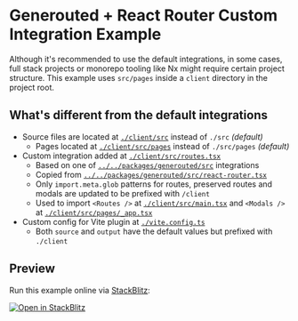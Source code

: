 # Generouted + React Router Custom Integration Example

Although it's recommended to use the default integrations, in some cases, full stack projects or monorepo tooling like Nx might require certain project structure. This example uses `src/pages` inside a `client` directory in the project root.

## What's different from the default integrations

- Source files are located at [`./client/src`](./client/src) instead of `./src` _(default)_
  - Pages located at [`./client/src/pages`](./client/src/pages) instead of `./src/pages` _(default)_
- Custom integration added at [`./client/src/routes.tsx`](./client/src/routes.tsx)
  - Based on one of [`../../packages/generouted/src`](../../packages/generouted/src) integrations
  - Copied from [`../../packages/generouted/src/react-router.tsx`](../../packages/generouted/src/react-router.tsx)
  - Only `import.meta.glob` patterns for routes, preserved routes and modals are updated to be prefixed with `/client`
  - Used to import `<Routes />` at [`./client/src/main.tsx`](./client/src/main.tsx) and `<Modals />` at [`./client/src/pages/_app.tsx`](./client/src/pages/_app.tsx)
- Custom config for Vite plugin at [`./vite.config.ts`](./vite.config.ts)
  - Both `source` and `output` have the default values but prefixed with `./client`

## Preview

Run this example online via [StackBlitz](https://stackblitz.com/github.com/oedotme/generouted/tree/main/examples/react-router):

[![Open in StackBlitz](https://developer.stackblitz.com/img/open_in_stackblitz.svg)](https://stackblitz.com/github.com/oedotme/generouted/tree/main/examples/react-router)
